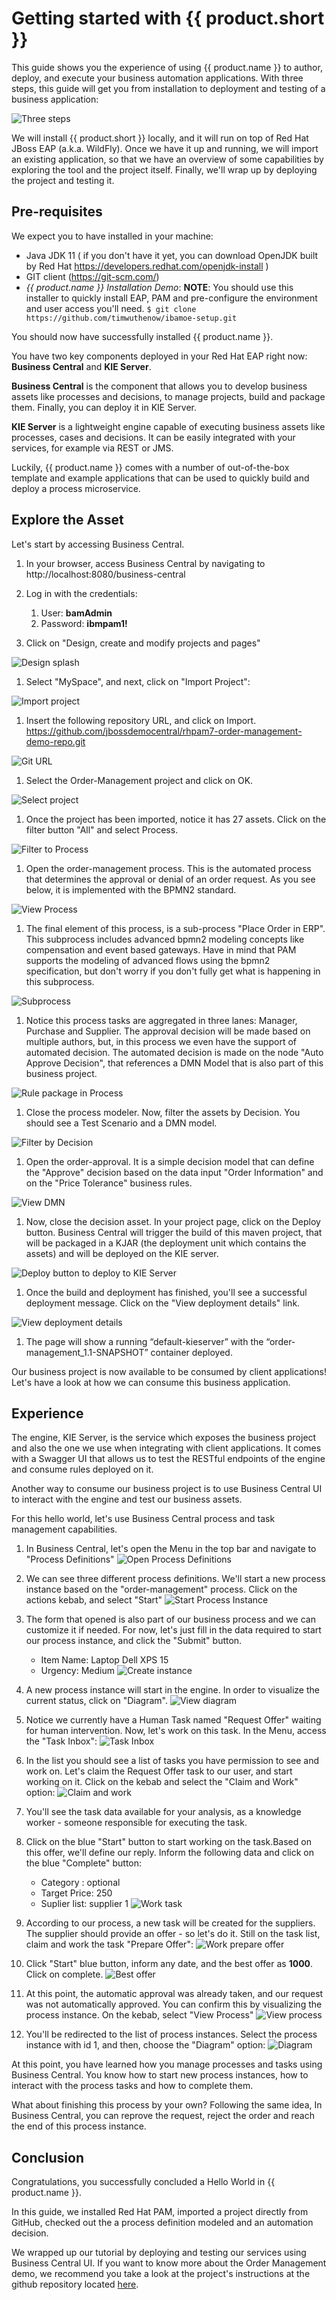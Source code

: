 # Getting started with {{ product.short }}

This guide shows you the experience of using {{ product.name }} to author, deploy, and execute your business automation applications. With three steps, this guide will get you from installation to deployment and testing of a business application:

![Three steps](../99_images/business_automation/order_management/01_try/3-steps.png)

We will install {{ product.short }} locally, and it will run on top of Red Hat JBoss EAP (a.k.a. WildFly). Once we have it up and running, we will import an existing application, so that we have an overview of some capabilities by exploring the tool and the project itself. Finally, we'll wrap up by deploying the project and testing it. 

## Pre-requisites

We expect you to have installed in your machine:

* Java JDK 11 ( if you don't have it yet, you can download OpenJDK built by Red Hat https://developers.redhat.com/openjdk-install )
* GIT client (https://git-scm.com/)
* *{{ product.name }} Installation Demo*:
  **NOTE**: You should use this installer to quickly install EAP, PAM and pre-configure the environment and user access you'll need.
  `$ git clone https://github.com/timwuthenow/ibamoe-setup.git`

You should now have successfully installed {{ product.name }}.

You have two key components deployed in your Red Hat EAP right now: **Business Central** and **KIE Server**.

**Business Central** is the component that allows you to develop business assets like processes and decisions, to manage projects, build and package them. Finally, you can deploy it in KIE Server.

**KIE Server** is a lightweight engine capable of executing business assets like processes, cases and decisions. It can be easily integrated with your services, for example via REST or JMS.

Luckily, {{ product.name }} comes with a number of out-of-the-box template and example applications that can be used to quickly build and deploy a process microservice.

## Explore the Asset

Let's start by accessing Business Central.

1. In your browser, access Business Central by navigating to http://localhost:8080/business-central
1. Log in with the credentials:
   1. User: **bamAdmin**
   1. Password: **ibmpam1!**

1. Click on "Design, create and modify projects and pages"

![Design splash](../99_images/business_automation/order_management/01_try/pam-hw-1.png)

1. Select "MySpace", and next, click on "Import Project":

![Import project](../99_images/business_automation/order_management/01_try/pam-hw-2.png)

1. Insert the following repository URL, and click on Import.
https://github.com/jbossdemocentral/rhpam7-order-management-demo-repo.git

![Git URL](../99_images/business_automation/order_management/01_try/pam-hw-3.png)

1. Select the Order-Management project and click on OK.

![Select project](../99_images/business_automation/order_management/01_try/pam-hw-4.png)

1. Once the project has been imported, notice it has 27 assets. Click on the filter button "All" and select Process.

![Filter to Process](../99_images/business_automation/order_management/01_try/pam-hw-5.png)

1. Open the order-management process. This is the automated process that determines the approval or denial of an order request. As you see below, it is implemented with the BPMN2 standard.

![View Process](../99_images/business_automation/order_management/01_try/pam-hw-6.png)

1. The final element of this process, is a sub-process "Place Order in ERP". This subprocess includes advanced bpmn2 modeling concepts like compensation and event based gateways. Have in mind that PAM supports the modeling of advanced flows using the bpmn2 specification, but don't worry if you don't fully get what is happening in this subprocess.

![Subprocess](../99_images/business_automation/order_management/01_try/pam-hw-7.png)

1. Notice this process tasks are aggregated in three lanes: Manager, Purchase and Supplier. The approval decision will be made based on multiple authors, but, in this process we even have the support of automated decision. The automated decision is made on the node "Auto Approve Decision", that references a DMN Model that is also part of this business project.

![Rule package in Process](../99_images/business_automation/order_management/01_try/pam-hw-8.png)

1. Close the process modeler. Now, filter the assets by Decision. You should see a Test Scenario and a DMN model.

![Filter by Decision](../99_images/business_automation/order_management/01_try/pam-hw-9.png)

1. Open the order-approval. It is a simple decision model that can define the "Approve" decision based on the data input "Order Information" and on the "Price Tolerance" business rules.

![View DMN](../99_images/business_automation/order_management/01_try/pam-hw-10.png)

1. Now, close the decision asset. In your project page, click on the Deploy button. Business Central will trigger the build of this maven project, that will be packaged in a KJAR (the deployment unit which contains the assets) and will be deployed on the KIE server.

![Deploy button to deploy to KIE Server](../99_images/business_automation/order_management/01_try/pam-hw-11.png)

1. Once the build and deployment has finished, you'll see a successful deployment message. Click on the "View deployment details" link.

![View deployment details](../99_images/business_automation/order_management/01_try/pam-hw-12.png)

1. The page will show a running “default-kieserver” with the “order-management_1.1-SNAPSHOT” container deployed.

Our business project is now available to be consumed by client applications! Let's have a look at how we can consume this business application.

## Experience

The engine, KIE Server, is the service which exposes the business project and also the one we use when integrating with client applications. It comes with a Swagger UI that allows us to test the RESTful endpoints of the engine and consume rules deployed on it. 

Another way to consume our business project is to use Business Central UI to interact with the engine and test our business assets.

For this hello world, let's use Business Central process and task management capabilities.

1. In Business Central, let's open the Menu in the top bar and navigate to "Process Definitions"
    ![Open Process Definitions](../99_images/business_automation/order_management/01_try/pam-hw-13.png)

1. We can see three different process definitions. We'll start a new process instance based on the "order-management" process. Click on the actions kebab, and select "Start"
    ![Start Process Instance](../99_images/business_automation/order_management/01_try/pam-hw-14.png)

1. The form that opened is also part of our business process and we can customize it if needed. For now, let's just fill in the data required to start our process instance, and click the "Submit" button.
   * Item Name: Laptop Dell XPS 15
   * Urgency: Medium
    ![Create instance](../99_images/business_automation/order_management/01_try/pam-hw-15.png)

1. A new process instance will start in the engine. In order to visualize the current status, click on "Diagram".
    ![View diagram](../99_images/business_automation/order_management/01_try/pam-hw-16.png)

1. Notice we currently have a Human Task named "Request Offer" waiting for human intervention. Now, let's work on this task. In the Menu, access the "Task Inbox":
    ![Task Inbox](../99_images/business_automation/order_management/01_try/pam-hw-17.png)

1. In the list you should see a list of tasks you have permission to see and work on. Let's claim the Request Offer task to our user, and start working on it. Click on the kebab and select the "Claim and Work" option: 
    ![Claim and work](../99_images/business_automation/order_management/01_try/pam-hw-18.png)

1. You'll see the task data available for your analysis, as a knowledge worker - someone responsible for executing the task.

1. Click on the blue "Start" button to start working on the task.Based on this offer, we'll define our reply. Inform the following data and click on the blue "Complete" button:
   * Category : optional
   * Target Price: 250
   * Suplier list: supplier 1
    ![Work task](../99_images/business_automation/order_management/01_try/pam-hw-19.png)

1.  According to our process, a new task will be created for the suppliers. The supplier should provide an offer - so let's do it. Still on the task list, claim and work the task "Prepare Offer":
    ![Work prepare offer](../99_images/business_automation/order_management/01_try/pam-hw-20.png)

1. Click "Start" blue button, inform any date, and the best offer as **1000**. Click on complete.
    ![Best offer](../99_images/business_automation/order_management/01_try/pam-hw-21.png)

1.  At this point, the automatic approval was already taken, and our request was not automatically approved. You can confirm this by visualizing the process instance. On the kebab, select "View Process"
    ![View process](../99_images/business_automation/order_management/01_try/pam-hw-22.png)

1.  You'll be redirected to the list of process instances. Select the process instance with id 1, and then, choose the "Diagram" option:
    ![Diagram](../99_images/business_automation/order_management/01_try/pam-hw-23.png)

At this point, you have learned how you manage processes and tasks using Business Central. You know how to start new process instances, how to interact with the process tasks and how to complete them.

What about finishing this process by your own? Following the same idea, In Business Central, you can reprove the request, reject the order and reach the end of this process instance.

## Conclusion

Congratulations, you successfully concluded a Hello World in {{ product.name }}.

In this guide, we installed Red Hat PAM, imported a project directly from GitHub, checked out the a process definition modeled and an automation decision.

We wrapped up our tutorial by deploying and testing our services using Business Central UI. If you want to know more about the Order Management demo, we recommend you take a look at the project's instructions at the github repository located [here](https://github.com/jbossdemocentral/rhpam7-order-management-demo-repo).
